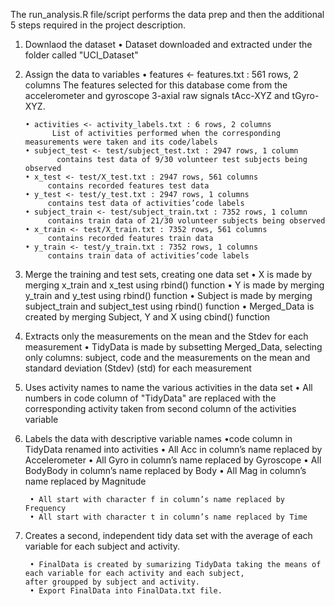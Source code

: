 The run_analysis.R file/script performs the data prep and then the additional 5 steps required in the project description.

1. Downlaod the dataset
      • Dataset downloaded and extracted under the folder called "UCI_Dataset"
      
2. Assign the data to variables
       • features <- features.txt : 561 rows, 2 columns
             The features selected for this database come from the accelerometer and gyroscope 3-axial raw signals tAcc-XYZ and             tGyro-XYZ.
             
       • activities <- activity_labels.txt : 6 rows, 2 columns
             List of activities performed when the corresponding measurements were taken and its code/labels
       • subject_test <- test/subject_test.txt : 2947 rows, 1 column
              contains test data of 9/30 volunteer test subjects being observed 
       • x_test <- test/X_test.txt : 2947 rows, 561 columns
            contains recorded features test data
       • y_test <- test/y_test.txt : 2947 rows, 1 columns
            contains test data of activities’code labels
       • subject_train <- test/subject_train.txt : 7352 rows, 1 column
            contains train data of 21/30 volunteer subjects being observed
       • x_train <- test/X_train.txt : 7352 rows, 561 columns
            contains recorded features train data
       • y_train <- test/y_train.txt : 7352 rows, 1 columns
            contains train data of activities’code labels

3. Merge the training and test sets, creating one data set
        • X is made by merging x_train and x_test using rbind() function
        • Y is made by merging y_train and y_test using rbind() function
        • Subject is made by merging subject_train and subject_test using rbind() function
        • Merged_Data is created by merging Subject, Y and X using cbind() function
        
4. Extracts only the measurements on the mean and the Stdev for each measurement
        • TidyData is made by subsetting Merged_Data, selecting only columns: subject, code and the measurements on the mean              and standard deviation (Stdev) (std) for each measurement
        
5. Uses activity names to name the various activities in the data set
        • All numbers in code column of "TidyData" are replaced with the corresponding activity taken from second column of the                   activities variable
        
6. Labels the data with descriptive variable names
        •code column in TidyData renamed into activities 
        • All Acc in column’s name replaced by Accelerometer
        • All Gyro in column’s name replaced by Gyroscope
        • All BodyBody in column’s name replaced by Body
        • All Mag in column’s name replaced by Magnitude

        • All start with character f in column’s name replaced by Frequency
        • All start with character t in column’s name replaced by Time
        
7. Creates a second, independent tidy data set with the average of each variable for each subject and activity.

        • FinalData is created by sumarizing TidyData taking the means of each variable for each activity and each subject,                 after groupped by subject and activity.
        • Export FinalData into FinalData.txt file.





















